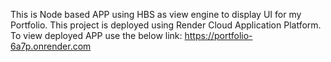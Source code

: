 This is Node based APP using HBS as view engine to display UI for my Portfolio.
This project is deployed using Render Cloud Application Platform.
To view deployed APP use the below link:
https://portfolio-6a7p.onrender.com
